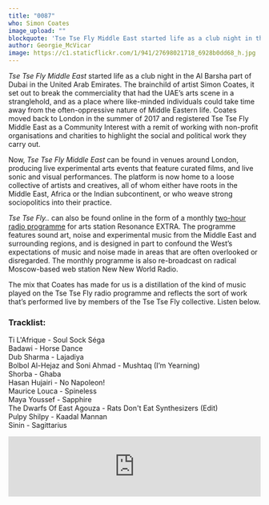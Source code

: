 ```yaml
---
title: "0087"
who: Simon Coates
image_upload: ""
blockquote: 'Tse Tse Fly Middle East started life as a club night in the Al Barsha part of Dubai in the United Arab Emirates.  The brainchild of artist Simon Coates, it set out to break the commerciality that had the UAE’s arts scene in a stranglehold, and as a place where like-minded individuals could take time away from the often-oppressive nature of Middle Eastern life.  Coates moved back to London in the summer of 2017 and registered Tse Tse Fly Middle East as a Community Interest with a remit of working with non-profit organisations and charities to highlight the social and political work they carry out. '
author: Georgie_McVicar
image: https://c1.staticflickr.com/1/941/27698021718_6928b0dd68_h.jpg
---
```

_Tse Tse Fly Middle East_ started life as a club night in the Al Barsha part of Dubai in the United Arab Emirates.  The brainchild of artist Simon Coates, it set out to break the commerciality that had the UAE’s arts scene in a stranglehold, and as a place where like-minded individuals could take time away from the often-oppressive nature of Middle Eastern life.  Coates moved back to London in the summer of 2017 and registered Tse Tse Fly Middle East as a Community Interest with a remit of working with non-profit organisations and charities to highlight the social and political work they carry out. 

Now, _Tse Tse Fly Middle East_ can be found in venues around London, producing live experimental arts events that feature curated films, and live sonic and visual performances. The platform is now home to a loose collective of artists and creatives, all of whom either have roots in the Middle East, Africa or the Indian subcontinent, or who weave strong sociopolitics into their practice. 

_Tse Tse Fly.._ can also be found online in the form of a monthly [two-hour radio programme](https://www.mixcloud.com/resonanceextra/playlists/tse-tse-fly/) for arts station Resonance EXTRA. The programme features sound art, noise and experimental music from the Middle East and surrounding regions, and is designed in part to confound the West’s expectations of music and noise made in areas that are often overlooked or disregarded. The monthly programme is also re-broadcast on radical Moscow-based web station New New World Radio.

The mix that Coates has made for us is a distillation of the kind of music played on the Tse Tse Fly radio programme and reflects the sort of work that’s performed live by members of the Tse Tse Fly collective. Listen below. 

### Tracklist: 

Ti L'Afrique - Soul Sock Séga <br>
Badawi - Horse Dance <br>
Dub Sharma - Lajadiya <br>
Bolbol Al-Hejaz and Soni Ahmad - Mushtaq (I’m Yearning) <br>
Shorba - Ghaba <br>
Hasan Hujairi - No Napoleon! <br>
Maurice Louca - Spineless <br>
Maya Youssef - Sapphire <br>
The Dwarfs Of East Agouza - Rats Don't Eat Synthesizers (Edit) <br>
Pulpy Shilpy - Kaadal Mannan <br>
Sinin - Sagittarius <br>

<iframe width="100%" height="120" src="https://www.mixcloud.com/widget/iframe/?hide_cover=1&light=1&feed=%2Fstraylandings%2F0087-simon-coates%2F" frameborder="0" ></iframe>